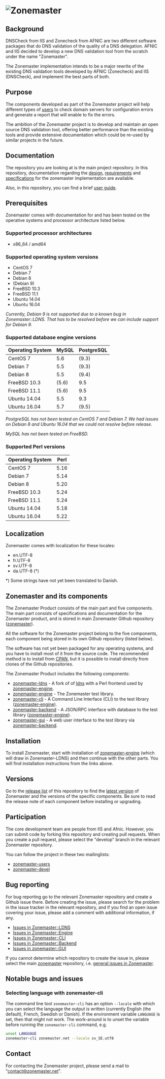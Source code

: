 ![Zonemaster](docs/images/zonemaster_logo_black.png)
==========

## Background

DNSCheck from IIS and Zonecheck from AFNIC are two different software
packages that do DNS validation of the quality of a DNS
delegation. AFNIC and IIS decided to develop a new DNS validation tool from the
scratch under the name "Zonemaster". 

The Zonemaster implementation intends to be a major
rewrite of the existing DNS validation tools developed by AFNIC (Zonecheck) and
IIS (DNSCheck), and implement the best parts of both.

## Purpose

The components developed as part of the Zonemaster project will help different
types of [users](USING.md) to check domain servers for configuration errors and
generate a report that will enable to fix the errors.

The ambition of the Zonemaster project is to develop and maintain an open source
DNS validation tool, offering better performance than the existing tools and
provide extensive documentation which could be re-used by similar projects in
the future.

## Documentation

The repository you are looking at is the main project repository. In this
repository, documentation regarding the [design](docs/design),
[requirements](docs/requirements) and [specifications](docs/specifications)
for the zonemaster implementation are available.

Also, in this repository, you can find a brief [user guide](USING.md).

## Prerequisites

Zonemaster comes with documentation for and has been tested on the operative systems and processor
architecture listed below.

### Supported processor architectures

* x86_64 / amd64

### Supported operating system versions

* CentOS 7
* Debian 7
* Debian 8
* (Debian 9)
* FreeBSD 10.3
* FreeBSD 11.1
* Ubuntu 14.04
* Ubuntu 16.04

_Currently, Debian 9 is not supported due to a known bug in Zonemaster::LDNS. That has to be resolved 
before we can include support for Debian 9._

### Supported database engine versions

Operating System | MySQL | PostgreSQL
---------------- | ------| -----------
CentOS 7         | 5.6   |   (9.3)
Debian 7         | 5.5   |   (9.3)
Debian 8         | 5.5   |   (9.4)
FreeBSD 10.3     | (5.6) |   9.5       
FreeBSD 11.1     | (5.6) |   9.5      
Ubuntu 14.04     | 5.5   |   9.3
Ubuntu 16.04     | 5.7   |   (9.5)

_PostgreSQL has not been tested on CentOS 7 and Debian 7. We had issues
on Debian 8 and Ubuntu 16.04 that we could not resolve before release._

_MySQL has not been tested on FreeBSD._

### Supported Perl versions

Operating System | Perl
---------------- | ----
CentOS 7         | 5.16                        
Debian 7         | 5.14
Debian 8         | 5.20
FreeBSD 10.3     | 5.24
FreeBSD 11.1     | 5.24
Ubuntu 14.04     | 5.18
Ubuntu 16.04     | 5.22

## Localization

Zonemaster comes with localization for these locales:

* en.UTF-8
* fr.UTF-8
* sv.UTF-8
* da.UTF-8 (*)

*) Some strings have not yet been translated to Danish.

## Zonemaster and its components

The Zonemaster Product consists of the main part and five components. The main part
consists of specifications and documentation for the Zonemaster product, and is
stored in main Zonemaster Github repository ([zonemaster]).

All the software for the Zonemaster project belong to the five components, each
component being stored in its own Github repository (listed below).

The software has not yet been packaged for any operating systems, and you have to 
install most of it from the source code. The recommended method is to install 
from [CPAN], but it is possible to install directly from clones of the Github 
repositories.

The Zonemaster Product includes the following components:

 * [zonemaster-ldns] - A fork of of [ldns] with a Perl frontend used by [zonemaster-engine].
 * [zonemaster-engine] - The Zonemaster test library.
 * [zonemaster-cli] - A Command Line Interface (CLI) to the test library ([zonemaster-engine]).
 * [zonemaster-backend] - A JSON/RPC interface with database to the test library ([zonemaster-engine]).
 * [zonemaster-gui] - A web user interface to the test library via [zonemaster-backend].

## Installation

To install Zonemaster, start with installation of [zonemaster-engine] (which will
draw in Zonemaster-LDNS) and then continue with the other parts. You will find 
installation instructions from the links above.

## Versions

Go to the [release list](https://github.com/dotse/zonemaster/releases) 
of this repository to find the 
[latest version](https://github.com/dotse/zonemaster/releases/latest) of 
Zonemaster and the versions of the specific components. Be
sure to read the release note of each component before installing or
upgrading.

## Participation

The core development team are people from IIS and Afnic. However, you
can submit code by forking this repository and creating pull requests.
When you create a pull request, please select the "develop" branch in the relevant
Zonemaster repository.

You can follow the project in these two mailinglists:

 * [zonemaster-users](http://lists.iis.se/cgi-bin/mailman/listinfo/zonemaster-users)
 * [zonemaster-devel](http://lists.iis.se/cgi-bin/mailman/listinfo/zonemaster-devel)


## Bug reporting 

For bug reporting go to the relevant Zonemaster repository
and create a Github issue there. Before creating the issue,
please search for the problem in the issue tracker in the relevant repository, 
and if you find an open issue covering your issue, please add
a comment with additional information, if any.

* [Issues in Zonemaster::LDNS](https://github.com/dotse/zonemaster-ldns/issues)
* [Issues in Zonemaster::Engine](https://github.com/dotse/zonemaster-engine/issues)
* [Issues in Zonemaster::CLI](https://github.com/dotse/zonemaster-cli/issues)
* [Issues in Zonemaster::Backend](https://github.com/dotse/zonemaster-backend/issues)
* [Issues in zonemaster::GUI](https://github.com/dotse/zonemaster-gui/issues)

If you cannot determine which repository to create the issue in, please select the main [zonemaster] 
repository, i.e. [general issues in Zonemaster](https://github.com/dotse/zonemaster/issues).


## Notable bugs and issues

### Selecting language with zonemaster-cli

The command line tool `zonemaster-cli` has an option `--locale` with which you can select the language
the output is written (currently English (the default), French, Swedish or Danish). If the environment
variable `LANGUAGE` is set, then that might not work. The work-around is to unset the variable before
running the `zonemaster-cli` command, e.g.

```sh
unset LANGUAGE
zonemaster-cli zonemaster.net --locale sv_SE.utf8
```

## Contact 

For contacting the Zonemaster project, please send a mail to
"contact@zonemaster.net".

[zonemaster]: https://github.com/dotse/zonemaster
[zonemaster-ldns]: https://github.com/dotse/zonemaster-ldns
[zonemaster-engine]: https://github.com/dotse/zonemaster-engine 
[zonemaster-cli]: https://github.com/dotse/zonemaster-cli
[zonemaster-backend]: https://github.com/dotse/zonemaster-backend
[zonemaster-gui]: https://github.com/dotse/zonemaster-gui
[ldns]: https://www.nlnetlabs.nl/projects/ldns/
[CPAN]: http://search.cpan.org/search?query=Zonemaster&mode=dist
